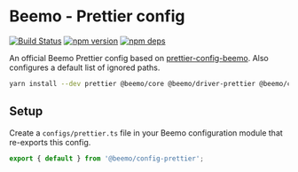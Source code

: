 # Beemo - Prettier config

[![Build Status](https://github.com/beemojs/dev/workflows/Build/badge.svg)](https://github.com/beemojs/dev/actions?query=branch%3Amaster)
[![npm version](https://badge.fury.io/js/%40beemo%config-prettier.svg)](https://www.npmjs.com/package/@beemo/config-prettier)
[![npm deps](https://david-dm.org/beemojs/dev.svg?path=packages/config-prettier)](https://www.npmjs.com/package/@beemo/config-prettier)

An official Beemo Prettier config based on
[prettier-config-beemo](https://www.npmjs.com/package/prettier-config-beemo). Also configures a
default list of ignored paths.

```bash
yarn install --dev prettier @beemo/core @beemo/driver-prettier @beemo/config-prettier
```

## Setup

Create a `configs/prettier.ts` file in your Beemo configuration module that re-exports this config.

```ts
export { default } from '@beemo/config-prettier';
```
